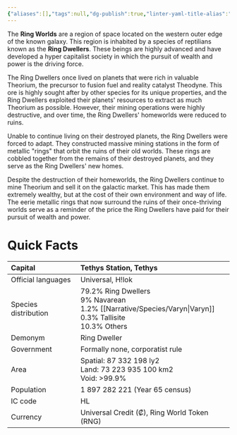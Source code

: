 ```yaml
---
{"aliases":[],"tags":null,"dg-publish":true,"linter-yaml-title-alias":"","permalink":"/narrative/factions/ring-worlds/","dgPassFrontmatter":true}
---
```


The **Ring Worlds** are a region of space located on the western outer edge of the known galaxy. This region is inhabited by a species of reptilians known as the **Ring Dwellers**. These beings are highly advanced and have developed a hyper capitalist society in which the pursuit of wealth and power is the driving force.

The Ring Dwellers once lived on planets that were rich in valuable Theorium, the precursor to fusion fuel and reality catalyst Theodyne. This ore is highly sought after by other species for its unique properties, and the Ring Dwellers exploited their planets' resources to extract as much Theorium as possible. However, their mining operations were highly destructive, and over time, the Ring Dwellers' homeworlds were reduced to ruins.

Unable to continue living on their destroyed planets, the Ring Dwellers were forced to adapt. They constructed massive mining stations in the form of metallic "rings" that orbit the ruins of their old worlds. These rings are cobbled together from the remains of their destroyed planets, and they serve as the Ring Dwellers' new homes.

Despite the destruction of their homeworlds, the Ring Dwellers continue to mine Theorium and sell it on the galactic market. This has made them extremely wealthy, but at the cost of their own environment and way of life. The eerie metallic rings that now surround the ruins of their once-thriving worlds serve as a reminder of the price the Ring Dwellers have paid for their pursuit of wealth and power.

# Quick Facts

| Capital<br>          | Tethys Station, Tethys                                                                                         |
|:---------------------|:---------------------------------------------------------------------------------------------------------------|
| Official languages   | Universal, H!lok                                                                                               |
| Species distribution | 79.2% Ring Dwellers<div>9% Navarean</div><div>1.2% [[Narrative/Species/Varyn\|Varyn]]</div><div>0.3% Tallisite</div><div>10.3% Others</div> |
| Demonym              | Ring Dweller                                                                                                   |
| Government           | Formally none, corporatist rule                                                                                |
| Area                 | Spatial: 87 332 198 ly2&nbsp;<div>Land: 73 223 935 100 km2</div><div>Void: &gt;99.9%</div>                     |
| Population           |                                                                                 1 897 282 221 (Year 65 census) |
| IC code              | HL                                                                                                             |
| Currency             | Universal Credit (₡), Ring World Token (RNG)                                                                   |  
